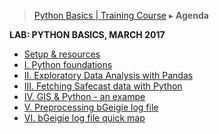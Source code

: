 > [Python Basics | Training Course](agenda-python.md) ▸ **Agenda**

**LAB: PYTHON BASICS, MARCH 2017**

* [Setup & resources](python-resources.md)
* [I. Python foundations](../notebooks/1-python-foundations.ipynb)
* [II. Exploratory Data Analysis with Pandas](../notebooks/2-python-eda-with-pandas.ipynb)
* [III. Fetching Safecast data with Python](../notebooks/3-fetching-safecast-data.ipynb)
* [IV. GIS & Python - an exampe](../notebooks/4-python-gis-example.ipynb)
* [V. Preprocessing bGeigie log file](../notebooks/5-preprocessing-bgeigie-log.ipynb)
* [VI. bGeigie log file quick map](../notebooks/6-safecast-log-quick-dirty-map.ipynb)

